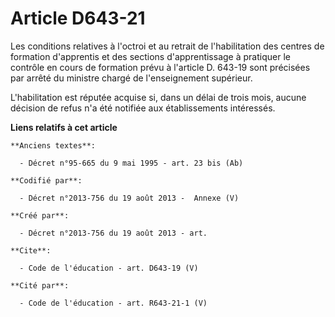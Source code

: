 # Article D643-21

Les conditions relatives à l'octroi et au retrait de l'habilitation des centres de formation d'apprentis et des sections
d'apprentissage à pratiquer le contrôle en cours de formation prévu à l'article D. 643-19 sont précisées par arrêté du
ministre chargé de l'enseignement supérieur. 

L'habilitation est réputée acquise si, dans un délai de trois mois, aucune décision de refus n'a été notifiée aux
établissements intéressés.

**Liens relatifs à cet article**

	**Anciens textes**:

	  - Décret n°95-665 du 9 mai 1995 - art. 23 bis (Ab)

	**Codifié par**:

	  - Décret n°2013-756 du 19 août 2013 -  Annexe (V)

	**Créé par**:

	  - Décret n°2013-756 du 19 août 2013 - art.

	**Cite**:

	  - Code de l'éducation - art. D643-19 (V)

	**Cité par**:

	  - Code de l'éducation - art. R643-21-1 (V)

